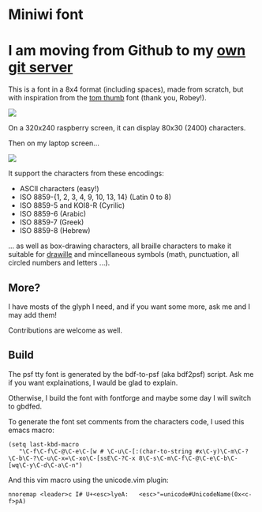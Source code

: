 Miniwi font
================================================================================

# I am moving from Github to my [own git server](http://nas.josuah.net/josuah.net)

This is a font in a 8x4 format (including spaces), made from scratch, but with
inspiration from the [tom
thumb](http://robey.lag.net/2010/01/23/tiny-monospace-font.html) font (thank
you, Robey!).

![](./preview.png)

On a 320x240 raspberry screen, it can display 80x30 (2400) characters.

Then on my laptop screen...

![](./screenshot.png)

It support the characters from these encodings:

- ASCII characters (easy!)
- ISO 8859-{1, 2, 3, 4, 9, 10, 13, 14} (Latin 0 to 8)
- ISO 8859-5 and KOI8-R (Cyrilic)
- ISO 8859-6 (Arabic)
- ISO 8859-7 (Greek)
- ISO 8859-8 (Hebrew)

... as well as box-drawing characters, all braille characters to make
it suitable for [drawille](https://github.com/asciimoo/drawille) and
mincellaneous symbols (math, punctuation, all circled numbers and
letters ...).

More?
--------------------------------------------------------------------------------

I have mosts of the glyph I need, and if you want some more, ask me
and I may add them!

Contributions are welcome as well.

Build
--------------------------------------------------------------------------------

The psf tty font is generated by the bdf-to-psf (aka bdf2psf) script.
Ask me if you want explainations, I wauld be glad to explain.

Otherwise, I build the font with fontforge and maybe some day I will switch to
gbdfed.

To generate the font set comments from the characters code, I used
this emacs macro:

```elisp
(setq last-kbd-macro
   "\C-f\C-f\C-@\C-e\C-[w # \C-u\C-[:(char-to-string #x\C-y)\C-m\C-?\C-b\C-?\C-u\C-x=\C-xo\C-[ssE\C-?C-x 8\C-s\C-m\C-f\C-@\C-e\C-b\C-[wq\C-y\C-d\C-a\C-n")
```

And this vim macro using the unicode.vim plugin:

``` VimL
nnoremap <leader>c I# U+<esc>lyeA:   <esc>"=unicode#UnicodeName(0x<c-f>pA)
```
